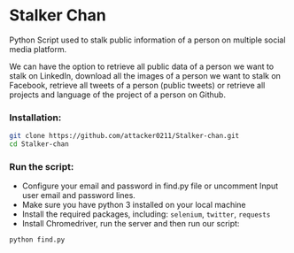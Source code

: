 # Stalker Chan
Python Script used to stalk public information of a person on multiple social media platform.

We can have the option to retrieve all public data of a person we want to stalk on LinkedIn, download all the images of a person we want to stalk on Facebook, retrieve all tweets of a person (public tweets) or retrieve all projects and language of the project of a person on Github.

### Installation:
```sh
git clone https://github.com/attacker0211/Stalker-chan.git
cd Stalker-chan
```

### Run the script:
* Configure your email and password in find.py file or uncomment Input user email and password lines.
* Make sure you have python 3 installed on your local machine
* Install the required packages, including: `selenium`, `twitter`, `requests`
* Install Chromedriver, run the server and then run our script:
```sh 
python find.py
```

